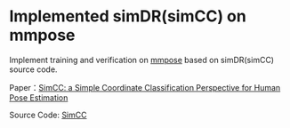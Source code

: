 # Implemented simDR(simCC) on mmpose
Implement training and verification on [mmpose](https://github.com/open-mmlab/mmpose) based on simDR(simCC) source code.

Paper：[SimCC: a Simple Coordinate Classification Perspective for Human Pose Estimation](https://arxiv.org/pdf/2107.03332.pdf)

Source Code: [SimCC](https://github.com/leeyegy/SimCC)

